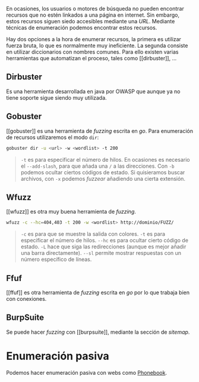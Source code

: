 En ocasiones, los usuarios o motores de búsqueda no pueden encontrar recursos que no estén linkados a una página en internet. Sin embargo, estos recursos siguen siedo accesibles mediante una *URL*. Mediante técnicas de enumeración podemos encontrar estos recursos.

Hay dos opciones a la hora de enumerar recursos, la primera es utilizar fuerza bruta, lo que es normalmente muy ineficiente. La segunda consiste en utilizar diccionarios con nombres comunes. Para ello existen varias herramientas que automatizan el proceso, tales como [[dirbuster]], ...

## Dirbuster

Es una herramienta desarrollada en java por OWASP que aunque ya no tiene soporte sigue siendo muy utilizada.

## Gobuster

[[gobuster]] es una herramienta de *fuzzing* escrita en *go*. Para enumeración de recursos utilizaremos el modo `dir`:

```bash
gobuster dir -u <url> -w <wordlist> -t 200
```
> `-t` es para especificar el número de hilos.
> En ocasiones es necesario el `--add-slash`, para que añada una `/` a las direcciones.
> Con `-b` podemos ocultar ciertos códigos de estado.
> Si quisieramos buscar archivos, con `-x` podemos *fuzzear* añadiendo una cierta extensión.


## Wfuzz

[[wfuzz]] es otra muy buena herramienta de *fuzzing*.

```bash
wfuzz -c --hc=404,403 -t 200 -w <wordlist> http://dominio/FUZZ/
```
> `-c` es para que se muestre la salida con colores.
> `-t` es para especificar el número de hilos.
> `--hc` es para ocultar cierto código de estado.
> `-L` hace que siga las redirecciones (aunque es mejor añadir una barra directamente).
> `--sl` permite mostrar respuestas con un número específico de líneas.


## Ffuf

[[ffuf]] es otra herramienta de *fuzzing* escrita en *go* por lo que trabaja bien con conexiones.

## BurpSuite

Se puede hacer *fuzzing* con [[burpsuite]], mediante la sección de *sitemap*.

# Enumeración pasiva

Podemos hacer enumeración pasiva con webs como [Phonebook](https://phonebook.cz/).

